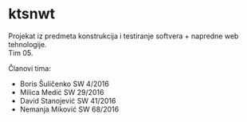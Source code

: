 # ktsnwt

Projekat iz predmeta konstrukcija i testiranje softvera + napredne web tehnologije.  
Tim 05.  

Članovi tima:
* Boris Šuličenko SW 4/2016
* Milica Medić SW 29/2016
* David Stanojević SW 41/2016
* Nemanja Miković SW 68/2016
